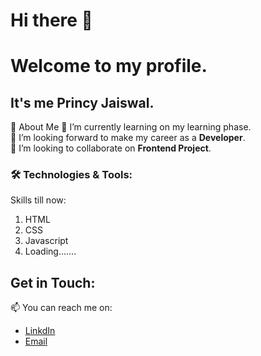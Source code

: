 # Hi there 👋
# **Welcome to my profile.**
## It's me Princy Jaiswal.
🚀 About Me
🌱 I’m currently learning on my learning phase.<br>
🔭 I’m looking forward to make my career as a **Developer**.<br>
👯 I’m looking to collaborate on **Frontend Project**.<br>
### **🛠️ Technologies & Tools:**<br>
Skills till now:<br>
1. HTML
2. CSS
3. Javascript
4. Loading.......<br>
## **Get in Touch:** <br>
📫 You can reach me on: <br>
- [LinkdIn](https://www.linkedin.com/in/princy-jaiswal-105a46219/)<br>
- [Email](jprincy933@gmail.com)


